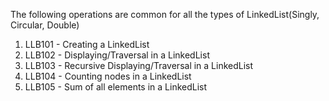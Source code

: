 The following operations are common for all the types
 of LinkedList(Singly, Circular, Double)
 
1. LLB101 - Creating a LinkedList
2. LLB102 - Displaying/Traversal in a LinkedList
3. LLB103 - Recursive Displaying/Traversal in a LinkedList
4. LLB104 - Counting nodes in a LinkedList
5. LLB105 - Sum of all elements in a LinkedList